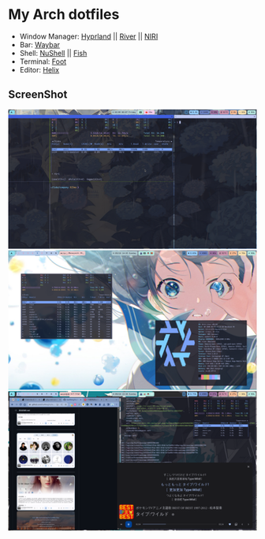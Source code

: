 # My Arch dotfiles
- Window Manager: [Hyprland](https://github.com/hyprwm/Hyprland) || [River](https://github.com/riverwm/river) || [NIRI](https://github.com/YaLTeR/niri) 
- Bar: [Waybar](https://github.com/Alexays/Waybar)
- Shell: [NuShell](https://github.com/nushell/nushell) || [Fish](https://github.com/fish-shell/fish-shell)
- Terminal: [Foot](https://codeberg.org/dnkl/foot)
- Editor:   [Helix](https://github.com/helix-editor/helix)


## ScreenShot
![NIRI](screenshot3.png)
![River1](screenshot1.png)
![River2](screenshot2.png)



